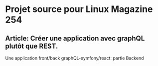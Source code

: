 # Projet source pour Linux Magazine 254
## Article: Créer une application avec graphQL plutôt que REST.

Une application front/back graphQL-symfony/react: partie Backend
